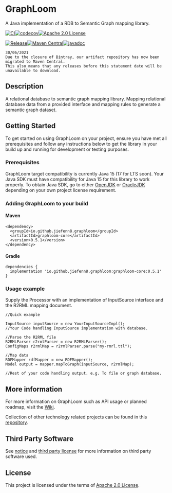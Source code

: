 # GraphLoom

A Java implementation of a RDB to Semantic Graph mapping library. 

[![CI](https://github.com/jiefenn8/graphloom/workflows/CI/badge.svg)](https://github.com/jiefenn8/graphloom/actions?query=workflow%3ACI)[![codecov](https://codecov.io/gh/jiefenn8/graphloom/branch/master/graph/badge.svg)](https://codecov.io/gh/jiefenn8/graphloom)[![Apache 2.0 License](https://img.shields.io/badge/license-apache2-green.svg) ](https://github.com/jiefenn8/graphloom/blob/master/LICENSE.md)

[![Release](https://img.shields.io/github/v/release/jiefenn8/graphloom)](https://github.com/jiefenn8/graphloom/releases/latest)[![Maven Central](https://img.shields.io/maven-central/v/io.github.jiefenn8/graphloom/graphloom-core.svg)](https://search.maven.org/artifact/io.github.jiefenn8/graphloom/graphloom-core/)[![javadoc](https://javadoc.io/badge2/io.github.jiefenn8.graphloom/graphloom-core/javadoc.svg)](https://javadoc.io/doc/io.jiefenn8.graphloom/graphloom-core) 

```
30/06/2021
Due to the closure of Bintray, our artifact repository has now been migrated to Maven Central. 
This also means that any releases before this statement date will be unavailable to download. 
```

## Description

A relational database to semantic graph mapping library. Mapping relational database data from a provided interface and mapping rules to generate a semantic graph dataset. 

## Getting Started

To get started on using GraphLoom on your project, ensure you have met all prerequisites and follow any instructions below to get the library in your build up and running for development or testing purposes.

### Prerequisites

GraphLoom target compatibility is currently Java 15 (17 for LTS soon). Your Java SDK must have compatibility for Java 15 for this library to work properly. To obtain Java SDK, go to either [OpenJDK](https://openjdk.java.net/) or [OracleJDK](https://www.oracle.com/java/technologies/javase/jdk15-archive-downloads.html) depending on your own project license requirement.
 
### Adding GraphLoom to your build

#### Maven

```
<dependency>
  <groupId>io.github.jiefenn8.graphloom</groupId>
  <artifactId>graphloom-core</artifactId>
  <version>0.5.1</version>
</dependency>
```

#### Gradle

```
dependencies {
  implementation 'io.github.jiefenn8.graphloom:graphloom-core:0.5.1'
}
```

### Usage example

Supply the Processor with an implementation of InputSource interface and the R2RML mapping document.
```
//Quick example

InputSource inputSource = new YourInputSourceImpl();
//Your Code handling InputSource implementation with database.

//Parse the R2RML file
R2RMLParser r2rmlParser = new R2RMLParser();
ConfigMaps r2rmlMap = r2rmlParser.parse("my-rmrl.ttl");

//Map data
RDFMapper rdfMapper = new RDFMapper();
Model output = mapper.mapToGraph(inputSource, r2rmlMap);

//Rest of your code handling output. e.g. To file or graph database.
```

## More information

For more information on GraphLoom such as API usage or planned roadmap, visit the [Wiki](https://github.com/jiefenn8/graphloom/wiki).

Collection of other technology related projects can be found in this [repository](https://github.com/jiefenn8/ws-projects).

## Third Party Software

See [notice](./NOTICE.md) and [third party license](./LICENSE-3RD-PARTY.md) for more information on third party software used.

## License

This project is licensed under the terms of [Apache 2.0 License](./LICENSE.md). 
